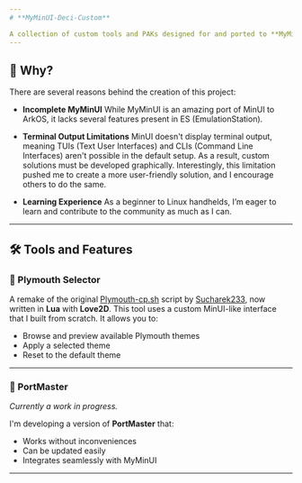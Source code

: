 ```yaml
---
# **MyMinUI-Deci-Custom**

A collection of custom tools and PAKs designed for and ported to **MyMinUI**.
---
```


## 🧐 Why?

There are several reasons behind the creation of this project:

- **Incomplete MyMinUI**
  While MyMinUI is an amazing port of MinUI to ArkOS, it lacks several features present in ES (EmulationStation).

- **Terminal Output Limitations**
  MinUI doesn't display terminal output, meaning TUIs (Text User Interfaces) and CLIs (Command Line Interfaces) aren't possible in the default setup. As a result, custom solutions must be developed graphically. Interestingly, this limitation pushed me to create a more user-friendly solution, and I encourage others to do the same.

- **Learning Experience**
  As a beginner to Linux handhelds, I’m eager to learn and contribute to the community as much as I can.

---

## 🛠️ Tools and Features

### 🎨 Plymouth Selector

A remake of the original [Plymouth-cp.sh](https://drive.google.com/file/d/1SR_N3XlwQMJTkAR9RnmhG-ZfZOk_3vwq/view?usp=sharing) script by [Sucharek233](https://www.reddit.com/r/R36S/comments/1gnri3v/plymouth_theme_selector/?utm_source=share&utm_medium=web3x&utm_name=web3xcss&utm_term=1&utm_content=share_button), now written in **Lua** with **Love2D**. This tool uses a custom MinUI-like interface that I built from scratch. It allows you to:

- Browse and preview available Plymouth themes
- Apply a selected theme
- Reset to the default theme

---

### 🚧 PortMaster

_Currently a work in progress._

I'm developing a version of **PortMaster** that:

- Works without inconveniences
- Can be updated easily
- Integrates seamlessly with MyMinUI

---

